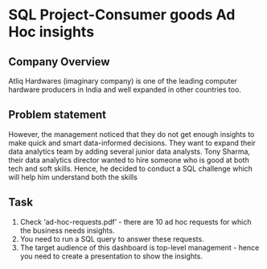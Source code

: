 # SQL Project-Consumer goods Ad Hoc insights  
   

## Company Overview
   Atliq Hardwares (imaginary company) is one of the leading computer hardware producers in India and well expanded in other countries too.




## Problem statement
   However, the management noticed that they do not get enough insights to make quick and smart data-informed decisions. They want to expand their data analytics team by adding several junior data analysts. Tony Sharma, their data analytics director wanted to hire someone who is good at both tech and soft skills. Hence, he decided to conduct a SQL challenge which will help him understand both the skills



## Task
   1.    Check ‘ad-hoc-requests.pdf’ - there are 10 ad hoc requests for which the business 
         needs insights.
   2.    You need to run a SQL query to answer these requests. 
   3.    The target audience of this dashboard is top-level management - hence you need to 
         create a presentation to show the insights.
